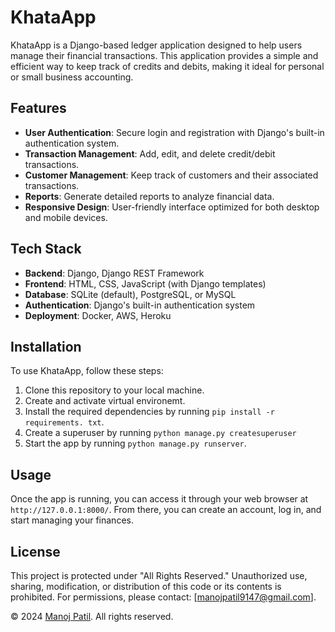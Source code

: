 # KhataApp

KhataApp is a Django-based ledger application designed to help users manage their financial transactions. This application provides a simple and efficient way to keep track of credits and debits, making it ideal for personal or small business accounting.

## Features

- **User Authentication**: Secure login and registration with Django's built-in authentication system.
- **Transaction Management**: Add, edit, and delete credit/debit transactions.
- **Customer Management**: Keep track of customers and their associated transactions.
- **Reports**: Generate detailed reports to analyze financial data.
- **Responsive Design**: User-friendly interface optimized for both desktop and mobile devices.

## Tech Stack

- **Backend**: Django, Django REST Framework
- **Frontend**: HTML, CSS, JavaScript (with Django templates)
- **Database**: SQLite (default), PostgreSQL, or MySQL
- **Authentication**: Django's built-in authentication system
- **Deployment**: Docker, AWS, Heroku


## Installation

To use KhataApp, follow these steps:

1. Clone this repository to your local machine.
2. Create and activate virtual environemt. 
3. Install the required dependencies by running `pip install -r requirements. txt`.
4. Create a superuser by running `python manage.py createsuperuser`
4. Start the app by running `python manage.py runserver`.

## Usage

Once the app is running, you can access it through your web browser at `http://127.0.0.1:8000/`. From there, you can create an account, log in, and start managing your finances.


## License

This project is protected under "All Rights Reserved." Unauthorized use, sharing, modification, or distribution of this code or its contents is prohibited. For permissions, please contact: [manojpatil9147@gmail.com].

© 2024 [Manoj Patil](https://github.com/9147). All rights reserved.
